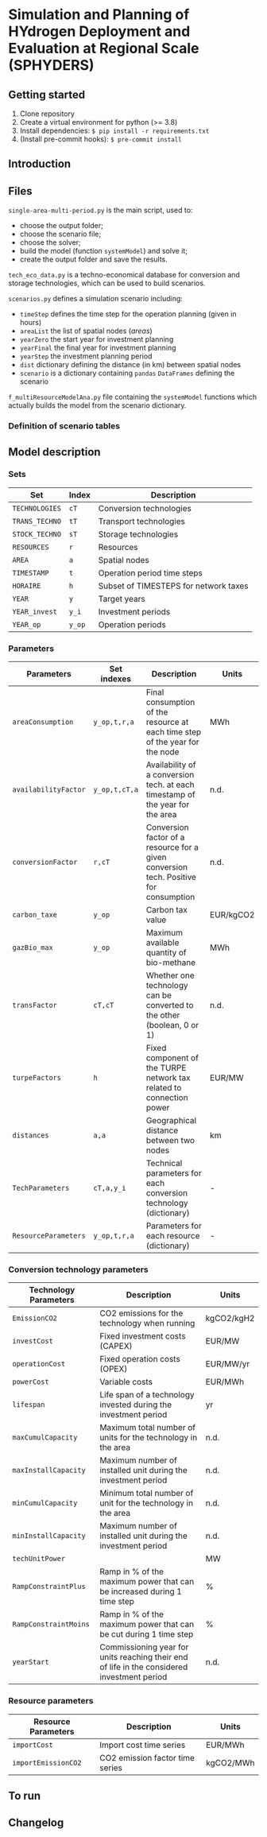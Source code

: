 # Simulation and Planning of HYdrogen Deployment and Evaluation at Regional Scale (SPHYDERS)

## Getting started
1. Clone repository
2. Create a virtual environment for python (>= 3.8)
3. Install dependencies: `$ pip install -r requirements.txt`
4. (Install pre-commit hooks): `$ pre-commit install`


## Introduction

## Files

`single-area-multi-period.py` is the main script, used to:

- choose the output folder;
- choose the scenario file;
- choose the solver;
- build the model (function `systemModel`)  and solve it;
- create the output folder and save the results.

`tech_eco_data.py` is a techno-economical database for conversion and storage technologies, which can be used to build scenarios.

`scenarios.py` defines a simulation scenario including:

- `timeStep` defines the time step for the operation planning (given in hours)
- `areaList` the list of spatial nodes (*areas*)
- `yearZero` the start year for investment planning
- `yearFinal` the final year for investment planning
- `yearStep` the investment planning period
- `dist` dictionary defining the distance (in km)  between spatial nodes
- `scenario` is a dictionary containing `pandas` `DataFrames` defining the scenario

`f_multiResourceModelAna.py` file containing the `systemModel` functions which actually builds the model from the scenario dictionary.

### Definition of scenario tables

## Model description

### Sets

| Set            | Index  | Description                           |
|----------------|--------|---------------------------------------|
| `TECHNOLOGIES` | `cT`   | Conversion technologies               |
| `TRANS_TECHNO` | `tT`   | Transport technologies                |
| `STOCK_TECHNO` | `sT`   | Storage technologies                  |
| `RESOURCES`    | `r`    | Resources                             |
| `AREA`         | `a`    | Spatial nodes                         |
| `TIMESTAMP`    | `t`    | Operation period time steps           |
| `HORAIRE`      | `h`    | Subset of TIMESTEPS for network taxes |
| `YEAR`         | `y`    | Target years                          |
| `YEAR_invest`  | `y_i`  | Investment periods                    |
| `YEAR_op`      | `y_op` | Operation periods                     |

### Parameters

| Parameters           | Set indexes   | Description                                                                           | Units     |
|----------------------|---------------|---------------------------------------------------------------------------------------|-----------|
| `areaConsumption`    | `y_op,t,r,a`  | Final consumption of the resource at each time step of the year for the node          | MWh       |
| `availabilityFactor` | `y_op,t,cT,a` | Availability of a conversion tech. at each timestamp of the year for the area         | n.d.      |
| `conversionFactor`   | `r,cT`        | Conversion factor of a resource for a given conversion tech. Positive for consumption | n.d.      |
| `carbon_taxe`        | `y_op`        | Carbon tax value                                                                      | EUR/kgCO2 |
| `gazBio_max`         | `y_op`        | Maximum available quantity of bio-methane                                             | MWh       |
| `transFactor`        | `cT,cT`       | Whether one technology can be converted to the other (boolean, 0 or 1)                | n.d.      |
| `turpeFactors`       | `h`           | Fixed component of the TURPE network tax related to connection power                  | EUR/MW    |
| `distances`          | `a,a`         | Geographical distance between two nodes                                               | km        |
| `TechParameters` 	   | `cT,a,y_i`    | Technical parameters for each conversion technology (dictionary)                      | -         |
| `ResourceParameters` | `y_op,t,r,a`  | Parameters for each resource (dictionary)                                             | -         |

### Conversion technology parameters

| Technology Parameters | Description                                                                                 | Units      |
|-----------------------|---------------------------------------------------------------------------------------------|------------|
| `EmissionCO2`         | CO2 emissions for the technology when running                                               | kgCO2/kgH2 |
| `investCost`          | Fixed investment costs (CAPEX)                                                              | EUR/MW     |
| `operationCost`       | Fixed operation costs (OPEX)                                                                | EUR/MW/yr  |
| `powerCost`           | Variable costs                                                                              | EUR/MWh    |
| `lifespan`            | Life span of a technology invested during the investment period                             | yr         |
| `maxCumulCapacity`    | Maximum total number of units for the technology in the area                                | n.d.       |
| `maxInstallCapacity`  | Maximum number of installed  unit during the investment period                              | n.d.       |
| `minCumulCapacity`    | Minimum total number of unit for the technology in the area                                 | n.d.       |
| `minInstallCapacity`  | Maximum number of installed  unit during the investment period                              | n.d.       |
| `techUnitPower`       |                                                                                             | MW         |
| `RampConstraintPlus`  | Ramp in % of the maximum power that can be increased during 1 time step                     | %          |
| `RampConstraintMoins` | Ramp in % of the maximum power that can be cut during 1 time step                           | %          |
| `yearStart`           | Commissioning year for units reaching their end of life in the considered investment period | n.d.       |

### Resource parameters

| Resource Parameters | Description                     | Units     |
|---------------------|---------------------------------|-----------|
| `importCost`        | Import cost time series         | EUR/MWh   |
| `importEmissionCO2` | CO2 emission factor time series | kgCO2/MWh |

## To run
## Changelog
